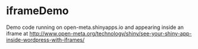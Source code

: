 # iframeDemo
Demo code running on open-meta.shinyapps.io and appearing inside an iframe at http://www.open-meta.org/technology/shiny/see-your-shiny-app-inside-wordpress-with-iframes/
